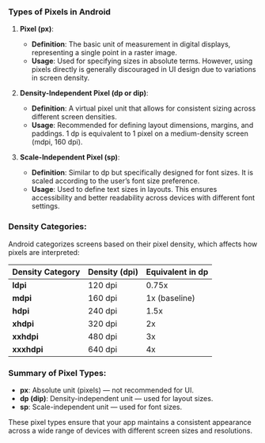 ### **Types of Pixels in Android**

1. **Pixel (px)**:
   - **Definition**: The basic unit of measurement in digital displays, representing a single point in a raster image.
   - **Usage**: Used for specifying sizes in absolute terms. However, using pixels directly is generally discouraged in UI design due to variations in screen density.

2. **Density-Independent Pixel (dp or dip)**:
   - **Definition**: A virtual pixel unit that allows for consistent sizing across different screen densities.
   - **Usage**: Recommended for defining layout dimensions, margins, and paddings. 1 dp is equivalent to 1 pixel on a medium-density screen (mdpi, 160 dpi).

3. **Scale-Independent Pixel (sp)**:
   - **Definition**: Similar to dp but specifically designed for font sizes. It is scaled according to the user’s font size preference.
   - **Usage**: Used to define text sizes in layouts. This ensures accessibility and better readability across devices with different font settings.

### **Density Categories**:
Android categorizes screens based on their pixel density, which affects how pixels are interpreted:

| Density Category | Density (dpi) | Equivalent in dp |
|------------------|---------------|-------------------|
| **ldpi**         | 120 dpi       | 0.75x              |
| **mdpi**         | 160 dpi       | 1x (baseline)      |
| **hdpi**         | 240 dpi       | 1.5x               |
| **xhdpi**        | 320 dpi       | 2x                 |
| **xxhdpi**       | 480 dpi       | 3x                 |
| **xxxhdpi**      | 640 dpi       | 4x                 |

### **Summary of Pixel Types**:
- **px**: Absolute unit (pixels) — not recommended for UI.
- **dp (dip)**: Density-independent unit — used for layout sizes.
- **sp**: Scale-independent unit — used for font sizes.

These pixel types ensure that your app maintains a consistent appearance across a wide range of devices with different screen sizes and resolutions.
